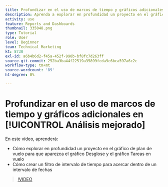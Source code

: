```yaml
---
title: Profundizar en el uso de marcos de tiempo y gráficos adicionales en [!UICONTROL Análisis mejorado]
description: Aprenda a explorar en profundidad un proyecto en el gráfico de plan de vuelo para que el gráfico Desglosar y el gráfico Tareas en vuelo aparezcan en Workfront.
activity: use
feature: Reports and Dashboards
thumbnail: 335048.png
type: Tutorial
role: User
level: Beginner
team: Technical Marketing
kt: 8730
exl-id: a6b4b6d2-f45a-452f-990b-bf8fc7d263ff
source-git-commit: 252ba3ba44f22519a35899fcda9c6bca597a6c2c
workflow-type: tm+mt
source-wordcount: '89'
ht-degree: 0%

---
```


# Profundizar en el uso de marcos de tiempo y gráficos adicionales en [!UICONTROL Análisis mejorado]

En este vídeo, aprenderá:

* Cómo explorar en profundidad un proyecto en el gráfico de plan de vuelo para que aparezca el gráfico Desglose y el gráfico Tareas en vuelo
* Cómo crear un filtro de intervalo de tiempo para acercar dentro de un intervalo de fechas

>[!VIDEO](https://video.tv.adobe.com/v/335048/?quality=12)
